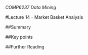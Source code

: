 *COMP6237 Data Mining*

#Lecture 14 - Market Basket Analysis

##Summary

##Key points

##Further Reading

